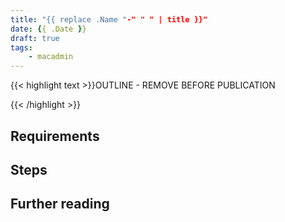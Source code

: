 ```yaml
---
title: "{{ replace .Name "-" " " | title }}"
date: {{ .Date }}
draft: true
tags:
    - macadmin
---
```


{{< highlight text >}}OUTLINE - REMOVE BEFORE PUBLICATION

{{< /highlight >}}

## Requirements

## Steps

## Further reading